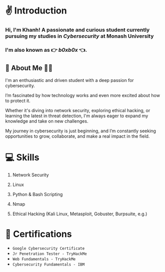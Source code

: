 # :v: Introduction 
### Hi, I'm Khanh! A passionate and curious student currently pursuing my studies in ***Cybersecurity*** at Monash University

### I'm also known as  :point_right: ***b0xb0x*** :point_left:.

## :metal: About Me :male_detective:

I'm an enthusiastic and driven student with a deep passion for cybersecurity. 

I’m fascinated by how technology works and even more excited about how to protect it. 

Whether it's diving into network security, exploring ethical hacking, or learning the latest in threat detection, I'm always eager to expand my knowledge and take on new challenges. 

My journey in cybersecurity is just beginning, and I’m constantly seeking opportunities to grow, collaborate, and make a real impact in the field.

# :computer: Skills 

1. Network Security

2. Linux

3. Python & Bash Scripting

4. Nmap

5. Ethical Hacking (Kali Linux, Metasploit, Gobuster, Burpsuite, e.g.)

  # :closed_book: Certifications
  
  - `Google Cybersecurity Certificate`
  - `Jr Penetration Tester - TryHackMe`
  - `Web Fundamentals - TryHackMe`
  - `Cybersecurity Fundamentals - IBM`
